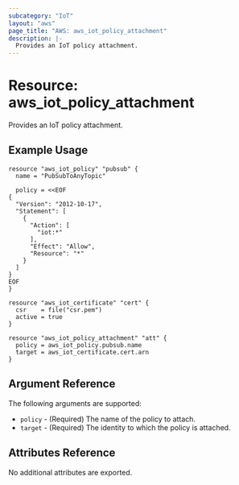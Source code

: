 ```yaml
---
subcategory: "IoT"
layout: "aws"
page_title: "AWS: aws_iot_policy_attachment"
description: |-
  Provides an IoT policy attachment.
---
```


# Resource: aws_iot_policy_attachment

Provides an IoT policy attachment.

## Example Usage

```hcl
resource "aws_iot_policy" "pubsub" {
  name = "PubSubToAnyTopic"

  policy = <<EOF
{
  "Version": "2012-10-17",
  "Statement": [
    {
      "Action": [
        "iot:*"
      ],
      "Effect": "Allow",
      "Resource": "*"
    }
  ]
}
EOF
}

resource "aws_iot_certificate" "cert" {
  csr    = file("csr.pem")
  active = true
}

resource "aws_iot_policy_attachment" "att" {
  policy = aws_iot_policy.pubsub.name
  target = aws_iot_certificate.cert.arn
}
```

## Argument Reference

The following arguments are supported:

* `policy` - (Required) The name of the policy to attach.
* `target` - (Required) The identity to which the policy is attached.

## Attributes Reference

No additional attributes are exported.
